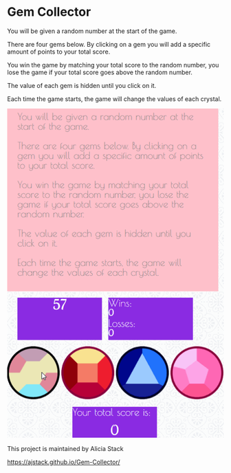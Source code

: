 # Gem Collector

You will be given a random number at the start of the game.

There are four gems below. By clicking on a gem you will add a specific amount of points to your total score. 

You win the game by matching your total score to the random number, you lose the game if your total score goes above the random number. 

The value of each gem is hidden until you click on it. 

Each time the game starts, the game will change the values of each crystal.

![Alt Text](https://github.com/ajstack/Gem-Collector/blob/master/assets/images/GemCollector.gif)

This project is maintained by Alicia Stack

https://ajstack.github.io/Gem-Collector/
